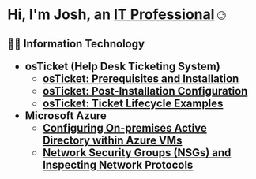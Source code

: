 <h1>Hi, I'm Josh, an <a href="https://www.linkedin.com/in/joshua-ellis30/">IT Professional</a>☺</h1>

<h2>👨‍💻 Information Technology 

- <b>osTicket (Help Desk Ticketing System)</b>
  - [osTicket: Prerequisites and Installation](https://github.com/Jellis1992/osticket-prereqs)
  - [osTicket: Post-Installation Configuration](https://github.com/Jellis1992/-post-install-config)
  - [osTicket: Ticket Lifecycle Examples](https://github.com/Jellis1992/ticket-lifecycle)
- <b>Microsoft Azure</b>
  - [Configuring On-premises Active Directory within Azure VMs](https://github.com/Jellis1992/configure-ad)
  - [Network Security Groups (NSGs) and Inspecting Network Protocols](https://github.com/Jellis1992/azure-network-protocols)

